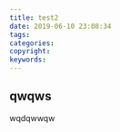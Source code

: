 ```yaml
---
title: test2
date: 2019-06-10 23:08:34
tags:
categories:
copyright:
keywords:
---
```

qwqws
----
wqdqwwqw
